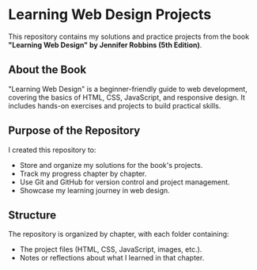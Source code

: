 # Learning Web Design Projects

This repository contains my solutions and practice projects from the book **"Learning Web Design" by Jennifer Robbins (5th Edition)**. 

## About the Book

"Learning Web Design" is a beginner-friendly guide to web development, covering the basics of HTML, CSS, JavaScript, and responsive design. It includes hands-on exercises and projects to build practical skills.

## Purpose of the Repository

I created this repository to:
- Store and organize my solutions for the book's projects.
- Track my progress chapter by chapter.
- Use Git and GitHub for version control and project management.
- Showcase my learning journey in web design.

## Structure

The repository is organized by chapter, with each folder containing:
- The project files (HTML, CSS, JavaScript, images, etc.).
- Notes or reflections about what I learned in that chapter.

